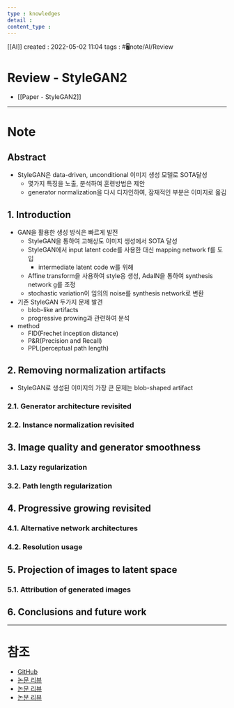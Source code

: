 ```yaml
---
type : knowledges
detail : 
content_type :
---
```


[[AI]]
created : 2022-05-02 11:04
tags : #🖥️note/AI/Review 

# Review - StyleGAN2
- [[Paper - StyleGAN2]]

---
# Note
## Abstract
- StyleGAN은 data-driven, unconditional 이미지 생성 모델로 SOTA달성
	- 몇가지 특징을 노출, 분석하여 훈련방법은 제안
	- generator normalization을 다시 디자인하여, 잠재적인 부분은 이미지로 옮김

## 1. Introduction
- GAN을 활용한 생성 방식은 빠르게 발전
	- StyleGAN을 통하여 고해상도 이미지 생성에서 SOTA 달성
	- StyleGAN에서 input latent code를 사용한 대신 mapping network f를 도입
		- intermediate latent code w를 위해
	- Affine transform을 사용하여 style응 생성, AdaIN을 통하여 synthesis network g를 조정
	- stochastic variation이 임의의 noise를 synthesis network로 변환
- 기존 StyleGAN 두가지 문제 발견
	- blob-like artifacts
	- progressive prowing과 관련하여 분석
- method
	- FID(Frechet inception distance)
	- P&R(Precision and Recall)
	- PPL(perceptual path length)

## 2. Removing normalization artifacts
- StyleGAN로 생성된 이미지의 가장 큰 문제는 blob-shaped artifact

### 2.1. Generator architecture revisited

### 2.2. Instance normalization revisited

## 3. Image quality and generator smoothness

### 3.1. Lazy regularization

### 3.2. Path length regularization

## 4. Progressive growing revisited

### 4.1. Alternative network architectures

### 4.2. Resolution usage

## 5. Projection of images to latent space

### 5.1. Attribution of generated images

## 6. Conclusions and future work

---
# 참조
- [GitHub](https://github.com/NVlabs/stylegan2)
- [논문 리뷰](https://aruie.github.io/2020/02/23/styleganv2.html)
- [논문 리뷰](https://iamseungjun.tistory.com/6)
- [논문 리뷰](https://happy-jihye.github.io/gan/gan-7/)